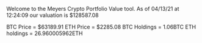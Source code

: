 Welcome to the Meyers Crypto Portfolio Value tool. 
As of 04/13/21 at 12:24:09 our valuation is $128587.08 

BTC Price = $63189.91
 ETH Price = $2285.08
BTC Holdings = 1.06BTC
 ETH holdings = 26.960005962ETH 
